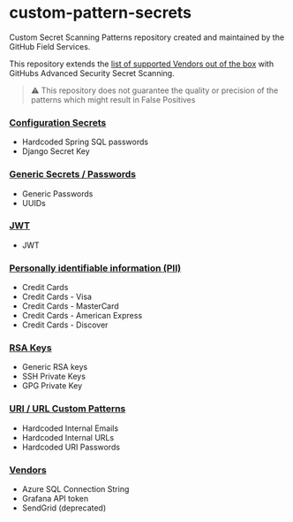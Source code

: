 # custom-pattern-secrets

Custom Secret Scanning Patterns repository created and maintained by the GitHub Field Services.

This repository extends the [list of supported Vendors out of the box](https://docs.github.com/en/code-security/secret-scanning/about-secret-scanning#list-of-supported-secrets-for-private-repositories) with GitHubs Advanced Security Secret Scanning.

> :warning: This repository does not guarantee the quality or precision of the patterns which might result in False Positives



### [Configuration Secrets](./configs)

- Hardcoded Spring SQL passwords
- Django Secret Key


### [Generic Secrets / Passwords](./generic)

- Generic Passwords
- UUIDs


### [JWT](./jwt)

- JWT


### [Personally identifiable information (PII)](./pii)

- Credit Cards
- Credit Cards - Visa
- Credit Cards - MasterCard
- Credit Cards - American Express
- Credit Cards - Discover


### [RSA Keys](./rsa)

- Generic RSA keys
- SSH Private Keys
- GPG Private Key


### [URI / URL Custom Patterns](./uri)

- Hardcoded Internal Emails
- Hardcoded Internal URLs
- Hardcoded URI Passwords


### [Vendors](./vendors)
- Azure SQL Connection String
- Grafana API token
- SendGrid (deprecated)


